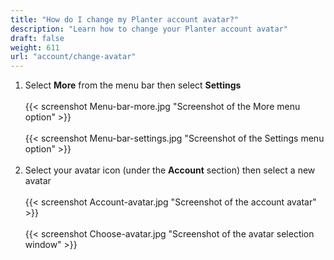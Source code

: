 ```yaml
---
title: "How do I change my Planter account avatar?"
description: "Learn how to change your Planter account avatar"
draft: false
weight: 611
url: "account/change-avatar"
---
```


1. Select **More** from the menu bar then select **Settings**<br /><br />
{{< screenshot Menu-bar-more.jpg "Screenshot of the More menu option" >}}<br /><br />
{{< screenshot Menu-bar-settings.jpg "Screenshot of the Settings menu option" >}}<br /><br />
2. Select your avatar icon (under the **Account** section) then select a new avatar<br /><br />
{{< screenshot Account-avatar.jpg "Screenshot of the account avatar" >}}<br /><br />
{{< screenshot Choose-avatar.jpg "Screenshot of the avatar selection window" >}}
